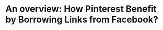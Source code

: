 # An overview: How Pinterest Benefit by Borrowing Links from Facebook? 
<p></p>
<p></p>
<p></p>
<p></p>
<p></p>
<p></p>
<p></p>
